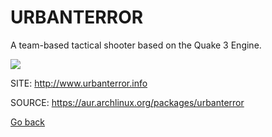 # URBANTERROR

 A team-based tactical shooter based on the Quake 3 Engine.
 
 ![](https://media.tenor.com/sj1RVz4T7wwAAAAC/urban-terror.gif)

 SITE: http://www.urbanterror.info

 SOURCE: https://aur.archlinux.org/packages/urbanterror

 [Go back](https://portable-linux-apps.github.io/apps.html)
